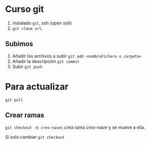 # Curso git   

1. instalado `git`, ssh (open ssh)
2. `git clone url`.
   
## Subimos 

1. Añadir los archivos a subir `git add <nombreFichero o carpeta>`
2. Añadir la descripción `git commit`
3. Subir `git push`

# Para actualizar 
`git pull`

## Crear ramas 

`git checkout -b creo-naves` crea rama *creo-nave* y se mueve a ella. 

Si solo cambiar `git checkout`





